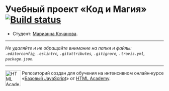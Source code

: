 # Учебный проект «Код и Магия» [![Build status][travis-image]][travis-url]

* Студент: [Марианна Кочанова](https://up.htmlacademy.ru/javascript/11/user/234842).

---

_Не удаляйте и не обращайте внимание на папки и файлы:_<br>
_`.editorconfig`, `.eslintrc`, `.gitattributes`, `.gitignore`, `.travis.yml`, `package.json`._

---

<a href="https://htmlacademy.ru/intensive/javascript"><img align="left" width="50" height="50" title="HTML Academy" src="https://up.htmlacademy.ru/static/img/intensive/javascript/logo-for-github.svg"></a>

Репозиторий создан для обучения на интенсивном онлайн‑курсе «[Базовый JavaScript](https://htmlacademy.ru/intensive/javascript)» от [HTML Academy](https://htmlacademy.ru).

[travis-image]: https://travis-ci.org/htmlacademy-javascript/234842-code-and-magick.svg?branch=master
[travis-url]: https://travis-ci.org/htmlacademy-javascript/234842-code-and-magick
